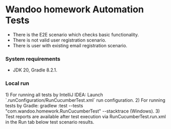 <h1>Wandoo homework Automation Tests</h1>

* There is the E2E scenario which checks basic functionality.
* There is not valid user registration scenario.
* There is user with existing email registration scenario.


<h3>System requirements</h3>

* JDK 20, Gradle 8.2.1.



<h3>Local run</h3>
1) For running all tests by IntelliJ IDEA: Launch `.runConfiguration/RunCucumberTest.xml` run configuration.
2) For running tests by Gradle: gradlew :test --tests "com.wandoo.homework.RunCucumberTest" --stacktrace (Windows).
3) Test reports are available after test execution via RunCucumberTest.run.xml in the Run tab below test scenario results.